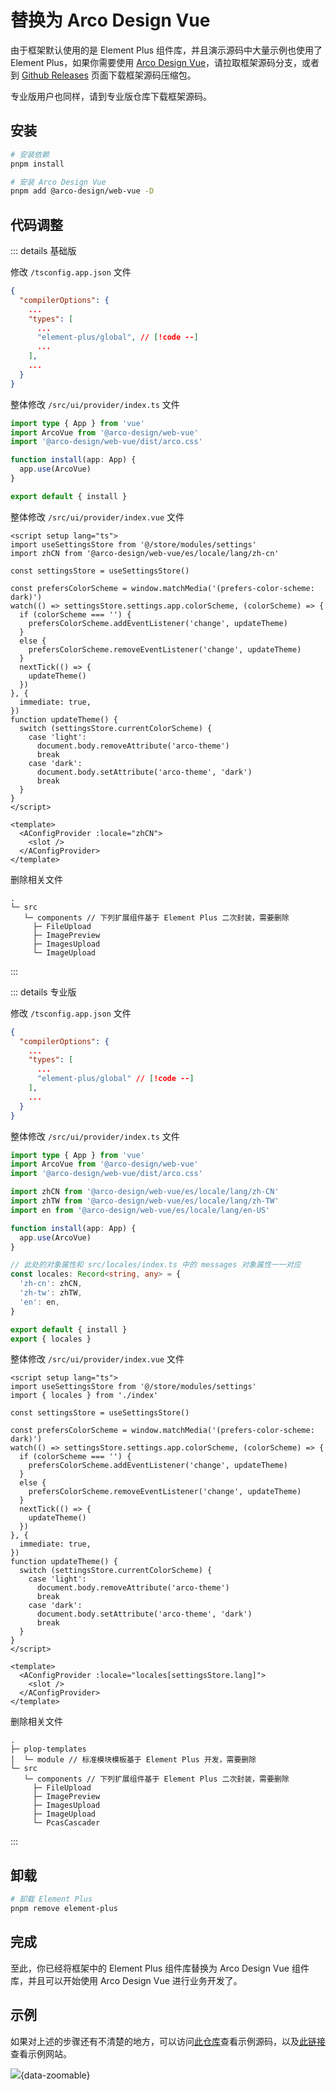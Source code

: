 # 替换为 Arco Design Vue

由于框架默认使用的是 Element Plus 组件库，并且演示源码中大量示例也使用了 Element Plus，如果你需要使用 [Arco Design Vue](https://arco.design/vue/docs/start)，请拉取框架源码分支，或者到 [Github Releases](https://github.com/fantastic-admin/basic/releases) 页面下载框架源码压缩包。

专业版用户也同样，请到专业版仓库下载框架源码。

## 安装

```sh
# 安装依赖
pnpm install

# 安装 Arco Design Vue
pnpm add @arco-design/web-vue -D
```

## 代码调整

::: details 基础版

修改 `/tsconfig.app.json` 文件

```json
{
  "compilerOptions": {
    ...
    "types": [
      ...
      "element-plus/global", // [!code --]
      ...
    ],
    ...
  }
}
```

整体修改 `/src/ui/provider/index.ts` 文件

```ts
import type { App } from 'vue'
import ArcoVue from '@arco-design/web-vue'
import '@arco-design/web-vue/dist/arco.css'

function install(app: App) {
  app.use(ArcoVue)
}

export default { install }
```

整体修改 `/src/ui/provider/index.vue` 文件

```vue
<script setup lang="ts">
import useSettingsStore from '@/store/modules/settings'
import zhCN from '@arco-design/web-vue/es/locale/lang/zh-cn'

const settingsStore = useSettingsStore()

const prefersColorScheme = window.matchMedia('(prefers-color-scheme: dark)')
watch(() => settingsStore.settings.app.colorScheme, (colorScheme) => {
  if (colorScheme === '') {
    prefersColorScheme.addEventListener('change', updateTheme)
  }
  else {
    prefersColorScheme.removeEventListener('change', updateTheme)
  }
  nextTick(() => {
    updateTheme()
  })
}, {
  immediate: true,
})
function updateTheme() {
  switch (settingsStore.currentColorScheme) {
    case 'light':
      document.body.removeAttribute('arco-theme')
      break
    case 'dark':
      document.body.setAttribute('arco-theme', 'dark')
      break
  }
}
</script>

<template>
  <AConfigProvider :locale="zhCN">
    <slot />
  </AConfigProvider>
</template>
```

删除相关文件

```
.
└─ src
   └─ components // 下列扩展组件基于 Element Plus 二次封装，需要删除
     ├─ FileUpload
     ├─ ImagePreview
     ├─ ImagesUpload
     └─ ImageUpload
```

:::

::: details 专业版

修改 `/tsconfig.app.json` 文件

```json
{
  "compilerOptions": {
    ...
    "types": [
      ...
      "element-plus/global" // [!code --]
    ],
    ...
  }
}
```

整体修改 `/src/ui/provider/index.ts` 文件

```ts
import type { App } from 'vue'
import ArcoVue from '@arco-design/web-vue'
import '@arco-design/web-vue/dist/arco.css'

import zhCN from '@arco-design/web-vue/es/locale/lang/zh-CN'
import zhTW from '@arco-design/web-vue/es/locale/lang/zh-TW'
import en from '@arco-design/web-vue/es/locale/lang/en-US'

function install(app: App) {
  app.use(ArcoVue)
}

// 此处的对象属性和 src/locales/index.ts 中的 messages 对象属性一一对应
const locales: Record<string, any> = {
  'zh-cn': zhCN,
  'zh-tw': zhTW,
  'en': en,
}

export default { install }
export { locales }
```

整体修改 `/src/ui/provider/index.vue` 文件

```vue
<script setup lang="ts">
import useSettingsStore from '@/store/modules/settings'
import { locales } from './index'

const settingsStore = useSettingsStore()

const prefersColorScheme = window.matchMedia('(prefers-color-scheme: dark)')
watch(() => settingsStore.settings.app.colorScheme, (colorScheme) => {
  if (colorScheme === '') {
    prefersColorScheme.addEventListener('change', updateTheme)
  }
  else {
    prefersColorScheme.removeEventListener('change', updateTheme)
  }
  nextTick(() => {
    updateTheme()
  })
}, {
  immediate: true,
})
function updateTheme() {
  switch (settingsStore.currentColorScheme) {
    case 'light':
      document.body.removeAttribute('arco-theme')
      break
    case 'dark':
      document.body.setAttribute('arco-theme', 'dark')
      break
  }
}
</script>

<template>
  <AConfigProvider :locale="locales[settingsStore.lang]">
    <slot />
  </AConfigProvider>
</template>
```

删除相关文件

```
.
├─ plop-templates
│  └─ module // 标准模块模板基于 Element Plus 开发，需要删除
└─ src
   └─ components // 下列扩展组件基于 Element Plus 二次封装，需要删除
     ├─ FileUpload
     ├─ ImagePreview
     ├─ ImagesUpload
     ├─ ImageUpload
     └─ PcasCascader
```

:::

## 卸载

```sh
# 卸载 Element Plus
pnpm remove element-plus
```

## 完成

至此，你已经将框架中的 Element Plus 组件库替换为 Arco Design Vue 组件库，并且可以开始使用 Arco Design Vue 进行业务开发了。

## 示例

如果对上述的步骤还有不清楚的地方，可以访问[此仓库](https://github.com/fantastic-admin/arco-example)查看示例源码，以及[此链接](https://fantastic-admin.hurui.me/arco-example/)查看示例网站。

![](/ui-arco.png){data-zoomable}
